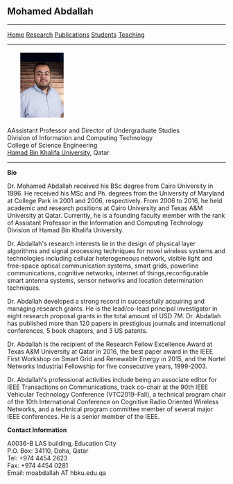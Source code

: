 Mohamed Abdallah
-----------

---

[Home](/index.md) [Research](/index.md) [Publications](/index.md) [Students](/index.md) [Teaching](/index.md)

---

<img src="/images/Abdallah.jpg" hspace="30" vspace="4" height="150" width="100"> 

AAssistant Professor and Director of Undergraduate Studies <br>
Division of Information and Computing Technology <br>
College of Science Engineering <br>
[Hamad Bin Khalifa University](https://hbku.edu.qa/), Qatar

---
**Bio**

Dr. Mohamed Abdallah received his BSc degree from Cairo University in 1996. He received his MSc and Ph. degrees from the University of Maryland at College Park in 2001 and 2006, respectively. From 2006 to 2016, he held academic and research positions at Cairo University and Texas A&M University at Qatar. Currently, he is a founding faculty member with the rank of Assistant Professor in the Information and Computing Technology Division of Hamad Bin Khalifa University.
 
Dr. Abdallah's research interests lie in the design of physical layer algorithms and signal processing techniques for novel wireless systems and technologies including cellular heterogeneous network, visible light and free-space optical communication systems, smart grids, powerline communications, cognitive networks, internet of things,reconfigurable smart antenna systems, sensor networks and location determination techniques.

Dr. Abdallah developed a strong record in successfully acquiring and managing research grants. He is the lead/co-lead principal investigator in eight research proposal grants in the total amount of USD 7M. Dr. Abdallah has published more than 120 papers in prestigious journals and international conferences, 5 book chapters, and 3 US patents. 

Dr. Abdallah is the recipient of the Research Fellow Excellence Award at Texas A&M University at Qatar in 2016, the best paper award in the IEEE First Workshop on Smart Grid and Renewable Energy in 2015, and the Nortel Networks Industrial Fellowship for five consecutive years, 1999-2003. 

Dr. Abdallah's professional activities include being an associate editor for IEEE Transactions on Communications, track co-chair at the 90th IEEE Vehicular Technology Conference (VTC2019-Fall), a technical program chair of the 10th International Conference on Cognitive Radio Oriented Wireless Networks, and a technical program committee member of several major IEEE conferences. He is a senior member of the IEEE.
 
**Contact Information**


A0036-B LAS building, Education City <br>
P.O. Box: 34110, Doha, Qatar<br>
Tel: +974 4454 2623 <br>
Fax: +974 4454 0281 <br>
Email: moabdallah AT hbku.edu.qa
